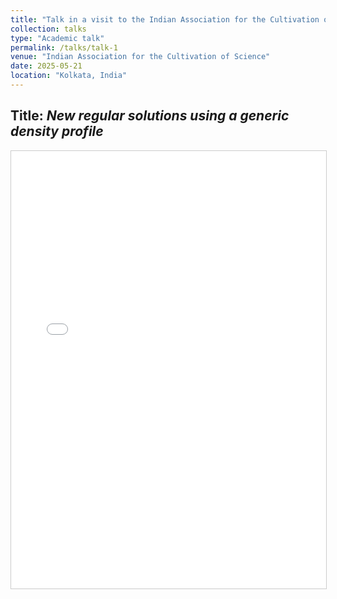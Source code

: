 ```yaml
---
title: "Talk in a visit to the Indian Association for the Cultivation of Science (IACS)"
collection: talks
type: "Academic talk"
permalink: /talks/talk-1
venue: "Indian Association for the Cultivation of Science"
date: 2025-05-21
location: "Kolkata, India"
---
```


**Title**: *New regular solutions using a generic density profile*  
---

<iframe src="/files/IACS_AK_2025.pdf" width="100%" height="700px" style="border: 1px solid #ccc;" allow="autoplay"></iframe>
